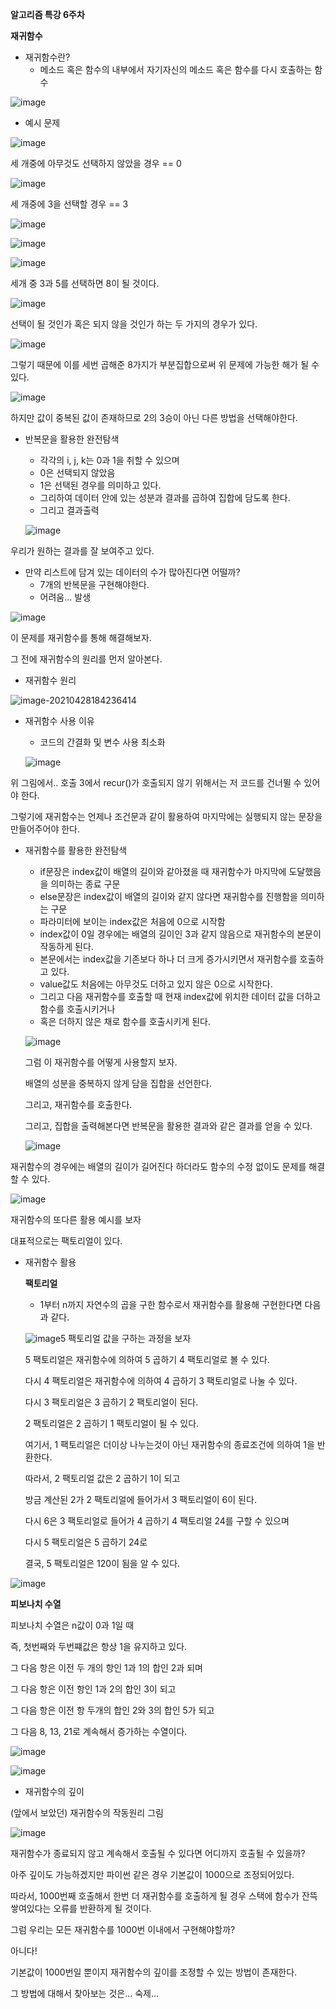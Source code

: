 **알고리즘 특강 6주차**

**재귀함수**



- 재귀함수란?
  - 메소드 혹은 함수의 내부에서 자기자신의 메소드 혹은 함수를 다시 호출하는 함수

![image](https://user-images.githubusercontent.com/78403443/116381275-b48db280-a84f-11eb-959f-2c8fcf169cde.png)

- 예시 문제

![image](https://user-images.githubusercontent.com/78403443/116381383-ce2efa00-a84f-11eb-8f97-be2dd5af62e1.png)

세 개중에 아무것도 선택하지 않았을 경우 == 0

![image](https://user-images.githubusercontent.com/78403443/116381484-e7d04180-a84f-11eb-9159-34d289ac02aa.png)

세 개중에 3을 선택할 경우 == 3

![image](https://user-images.githubusercontent.com/78403443/116381558-f9b1e480-a84f-11eb-9b6c-416573f6d60d.png)

![image](https://user-images.githubusercontent.com/78403443/116381620-09c9c400-a850-11eb-971e-373e3c0df4b7.png)

![image](https://user-images.githubusercontent.com/78403443/116381738-2534cf00-a850-11eb-8fb6-109774385864.png)

세개 중 3과 5를 선택하면 8이 될 것이다.

![image](https://user-images.githubusercontent.com/78403443/116381844-3bdb2600-a850-11eb-91a9-3bb3842bcc3e.png)



선택이 될 것인가 혹은 되지 않을 것인가 하는 두 가지의 경우가 있다.

![image](https://user-images.githubusercontent.com/78403443/116381933-544b4080-a850-11eb-9890-7b0651245f36.png)

그렇기 때문에 이를 세번 곱해준 8가지가 부분집합으로써 위 문제에 가능한 해가 될 수 있다.

![image](https://user-images.githubusercontent.com/78403443/116382057-7ba20d80-a850-11eb-9bd6-481962b2dff8.png)

하지만 값이 중복된 값이 존재하므로 2의 3승이 아닌 다른 방법을 선택해야한다.



- 반복문을 활용한 완전탐색

  - 각각의 i, j, k는 0과 1을 취할 수 있으며 
  - 0은 선택되지 않았음
  - 1은 선택된 경우를 의미하고 있다.
  - 그리하여 데이터 안에 있는 성분과 결과를 곱하여 집합에 담도록 한다.
  - 그리고 결과출력

  ![image](https://user-images.githubusercontent.com/78403443/116382449-e18e9500-a850-11eb-8992-039aff1f2257.png)

우리가 원하는 결과를 잘 보여주고 있다.



- 만약 리스트에 담겨 있는 데이터의 수가 많아진다면 어떨까?
  - 7개의 반복문을 구현해야한다. 
  - 어려움... 발생

![image](https://user-images.githubusercontent.com/78403443/116382633-16025100-a851-11eb-88fe-2ce003c528ae.png)

이 문제를 재귀함수를 통해 해결해보자.

그 전에 재귀함수의 원리를 먼저 알아본다.



- 재귀함수 원리

![image-20210428184236414](https://user-images.githubusercontent.com/78403443/116387518-da1dba80-a855-11eb-849d-519190851591.png)

- 재귀함수 사용 이유

  - 코드의 간결화 및 변수 사용 최소화

  ![image](https://user-images.githubusercontent.com/78403443/116383240-9fb21e80-a851-11eb-93e1-297f974bd00f.png)

위 그림에서.. 호출 3에서 recur()가 호출되지 않기 위해서는 저 코드를 건너뛸 수 있어야 한다. 

그렇기에 재귀함수는 언제나 조건문과 같이 활용하여 마지막에는 실행되지 않는 문장을 만들어주어야 한다. 



- 재귀함수를 활용한 완전탐색

  - if문장은 index값이 배열의 길이와 같아졌을 때 재귀함수가 마지막에 도달했음을 의미하는 종료 구문
  - else문장은 index값이 배열의 길이와 같지 않다면 재귀함수를 진행함을 의미하는 구문
  - 파라미터에 보이는 index값은 처음에 0으로 시작함
  - index값이 0일 경우에는 배열의 길이인 3과 같지 않음으로 재귀함수의 본문이 작동하게 된다.
  - 본문에서는 index값을 기존보다 하나 더 크게 증가시키면서 재귀함수를 호출하고 있다.
  - value값도 처음에는 아무것도 더하고 있지 않은 0으로 시작한다.
  - 그리고 다음 재귀함수를 호출할 때 현재 index값에 위치한 데이터 값을 더하고 함수를 호출시키거나
  - 혹은 더하지 않은 채로 함수를 호출시키게 된다.

  ![image](https://user-images.githubusercontent.com/78403443/116384323-b5741380-a852-11eb-8b88-9bf8042bed35.png)

  

  그럼 이 재귀함수를 어떻게 사용할지 보자.

  

  배열의 성분을 중복하지 않게 담을 집합을 선언한다. 

  그리고, 재귀함수를 호출한다.

  그리고, 집합을 출력해본다면 반복문을 활용한 결과와 같은 결과를 얻을 수 있다.

  ![image](https://user-images.githubusercontent.com/78403443/116384536-e81e0c00-a852-11eb-912a-438860f51f37.png)

재귀함수의 경우에는 배열의 길이가 길어진다 하더라도 함수의 수정 없이도 문제를 해결할 수 있다.

![image](https://user-images.githubusercontent.com/78403443/116384733-1996d780-a853-11eb-9b3a-623dfc147e25.png)

재귀함수의 또다른 활용 예시를 보자

대표적으로는 팩토리얼이 있다.

- 재귀함수 활용

  **팩토리얼** 

  - 1부터 n까지 자연수의 곱을 구한 함수로서 재귀함수를 활용해 구현한다면 다음과 같다.

  ![image](https://user-images.githubusercontent.com/78403443/116384980-5793fb80-a853-11eb-8947-f02ae9a5c9d6.png)5 팩토리얼 값을 구하는 과정을 보자

  

  5 팩토리얼은 재귀함수에 의하여 5 곱하기 4 팩토리얼로 볼 수 있다.

  다시 4 팩토리얼은 재귀함수에 의하여 4 곱하기 3 팩토리얼로 나눌 수 있다.

  다시 3 팩토리얼은 3 곱하기 2 팩토리얼이 된다.

  2 팩토리얼은 2 곱하기 1 팩토리얼이 될 수 있다.

  여기서, 1 팩토리얼은 더이상 나누는것이 아닌 재귀함수의 종료조건에 의하여 1을 반환한다.

  따라서,  2 팩토리얼 값은 2 곱하기 1이 되고 

  방금 계산된 2가 2 팩토리얼에 들어가서 3 팩토리얼이 6이 된다.

  다시 6은 3 팩토리얼로 들어가 4 곱하기 4 팩토리얼 24를 구할 수 있으며

  다시 5 팩토리얼은 5 곱하기 24로

  결국, 5 팩토리얼은 120이 됨을 알 수 있다.

![image](https://user-images.githubusercontent.com/78403443/116385900-3c75bb80-a854-11eb-9552-28aee72d0a65.png)



**피보나치 수열**

피보나치 수열은 n값이 0과 1일 때

즉, 첫번째와 두번쨰값은 항상 1을 유지하고 있다.

그 다음 항은 이전 두 개의 항인 1과 1의 합인 2과 되며

그 다음 항은 이전 항인 1과 2의 합인 3이 되고

그 다음 항은 이전 항 두개의 합인 2와 3의 합인 5가 되고

그 다음 8, 13, 21로 계속해서 증가하는 수열이다.

![image](https://user-images.githubusercontent.com/78403443/116386442-bb6af400-a854-11eb-99d2-1fce40f31192.png)

![image](https://user-images.githubusercontent.com/78403443/116386520-d178b480-a854-11eb-8777-9bcd54edde68.png)



- 재귀함수의 깊이

(앞에서 보았던) 재귀함수의 작동원리 그림

![image](https://user-images.githubusercontent.com/78403443/116386662-f66d2780-a854-11eb-8cda-2ff542778a99.png)

재귀함수가 종료되지 않고 계속해서 호출될 수 있다면 어디까지 호출될 수 있을까?

아주 깊이도 가능하겠지만 파이썬 같은 경우 기본값이 1000으로 조정되어있다. 

따라서, 1000번째 호출해서 한번 더 재귀함수를 호출하게 될 경우 스택에 함수가 잔뜩 쌓여있다는 오류를 반환하게 될 것이다.



그럼 우리는 모든 재귀함수를 1000번 이내에서 구현해야할까?

아니다!

기본값이 1000번일 뿐이지 재귀함수의 깊이를 조정할 수 있는 방법이 존재한다. 

그 방법에 대해서 찾아보는 것은... 숙제...

